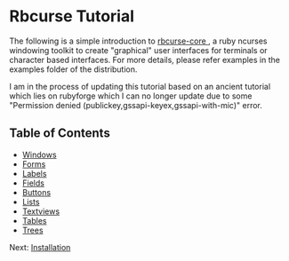 Rbcurse Tutorial
================


The following is a simple introduction to [rbcurse-core ](https://github.com/rkumar/rbcurse-core), a ruby ncurses windowing toolkit to create "graphical" user interfaces for terminals or character based interfaces. For more details, please refer examples in the examples folder of the distribution. 

I am in the process of updating this tutorial based on an ancient tutorial which lies on rubyforge which I can no longer update due to some "Permission denied (publickey,gssapi-keyex,gssapi-with-mic)" error. 

## Table of Contents

- [ Windows ](window.md)
- [ Forms ](form.md)
- [ Labels ](label.md)
- [ Fields ](field.md)
- [ Buttons ](button.md)
- [ Lists ](list.md)
- [ Textviews ](textview.md)
- [ Tables ](table.md)
- [ Trees ](tree.md)

Next: [Installation](01-install.md)

